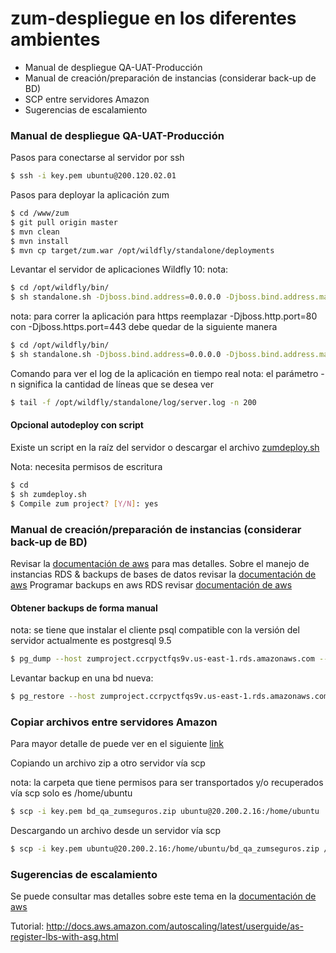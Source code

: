 # zum-despliegue en los diferentes ambientes

* Manual de despliegue QA-UAT-Producción
* Manual de creación/preparación de instancias (considerar back-up de BD)
* SCP entre servidores Amazon
* Sugerencias de escalamiento

### Manual de despliegue QA-UAT-Producción


Pasos para conectarse al servidor por ssh
```sh
$ ssh -i key.pem ubuntu@200.120.02.01
```

Pasos para deployar la aplicación zum
```sh
$ cd /www/zum
$ git pull origin master
$ mvn clean
$ mvn install
$ mvn cp target/zum.war /opt/wildfly/standalone/deployments
```

Levantar el servidor de aplicaciones Wildfly 10:
nota:
```sh
$ cd /opt/wildfly/bin/
$ sh standalone.sh -Djboss.bind.address=0.0.0.0 -Djboss.bind.address.management=0.0.0.0 -Dsun.jnu.encoding=UTF-8 -Dfile.encoding=UTF-8 -Djboss.http.port=80&
```

nota:
para correr la aplicación para https reemplazar -Djboss.http.port=80 con -Djboss.https.port=443 debe quedar de la siguiente manera
```sh
$ cd /opt/wildfly/bin/
$ sh standalone.sh -Djboss.bind.address=0.0.0.0 -Djboss.bind.address.management=0.0.0.0 -Dsun.jnu.encoding=UTF-8 -Dfile.encoding=UTF-8 -Djboss.https.port=443&
```

Comando para ver el log de la aplicación en tiempo real
nota: 
el parámetro -n significa la cantidad de líneas que se desea ver
```sh
$ tail -f /opt/wildfly/standalone/log/server.log -n 200
```

#### Opcional autodeploy con script

Existe un script en la raíz del servidor o descargar el archivo [zumdeploy.sh](https://github.com/ragdexD/zum-documentation/blob/master/zumdeploy.sh)

Nota: necesita permisos de escritura
```sh
$ cd
$ sh zumdeploy.sh
$ Compile zum project? [Y/N]: yes
```


### Manual de creación/preparación de instancias (considerar back-up de BD)

Revisar la [documentación de aws](http://docs.aws.amazon.com/AWSEC2/latest/UserGuide/EC2_GetStarted.html) para mas detalles.
Sobre el manejo de instancias RDS & backups de bases de datos revisar la [documentación de aws](http://docs.aws.amazon.com/AmazonRDS/latest/UserGuide/USER_CreateInstance.html)
Programar backups en aws RDS revisar [documentación de aws](http://docs.aws.amazon.com/AmazonRDS/latest/UserGuide/Overview.BackingUpAndRestoringAmazonRDSInstances.html)

#### Obtener backups de forma manual

nota: se tiene que instalar el cliente psql compatible con la versión del servidor actualmente es postgresql 9.5

```sh
$ pg_dump --host zumproject.ccrpyctfqs9v.us-east-1.rds.amazonaws.com --port 5432 --username "zum" --format custom --blobs --verbose --file "/home/ubuntu/bdzum_marsh_zumseguros.backup" "bdzum_marsh_zumseguros"
```

Levantar backup en una bd nueva:

```sh
$ pg_restore --host zumproject.ccrpyctfqs9v.us-east-1.rds.amazonaws.com --port 5432 --username "zum" -d bdzum_marsh_zumseguros "/www/ubuntu/bdzum_qa_zumseguros.backup"
```

### Copiar archivos entre servidores Amazon

Para mayor detalle de puede ver en el siguiente [link](https://es.wikipedia.org/wiki/Secure_Copy)

Copiando un archivo zip a otro servidor vía scp

nota: la carpeta que tiene permisos para ser transportados y/o recuperados vía scp solo es /home/ubuntu
```sh
$ scp -i key.pem bd_qa_zumseguros.zip ubuntu@20.200.2.16:/home/ubuntu
```

Descargando un archivo desde un servidor vía scp
```sh
$ scp -i key.pem ubuntu@20.200.2.16:/home/ubuntu/bd_qa_zumseguros.zip /path/local/
```

### Sugerencias de escalamiento
Se puede consultar mas detalles sobre este tema en la [documentación de aws](http://docs.aws.amazon.com/autoscaling/latest/userguide/autoscaling-load-balancer.html)

Tutorial:
http://docs.aws.amazon.com/autoscaling/latest/userguide/as-register-lbs-with-asg.html
